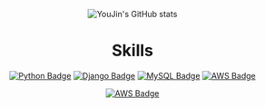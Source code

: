 <div align=center>
  
![YouJin's GitHub stats](https://github-readme-stats.vercel.app/api?username=dbwls314&show_icons=true&theme=material-palenight)


# Skills
[![Python Badge](https://img.shields.io/badge/-Python-grey?style=plastic&logo=python&logoColor=white)](https://www.python.org/) 
[![Django Badge](https://img.shields.io/badge/-Django-%23092E20?style=plastic&logo=django)](https://docs.djangoproject.com/en/4.0/) 
[![MySQL Badge](https://img.shields.io/badge/-MySQL-%234479A1?style=plastic&logo=mysql&logoColor=white)](https://www.mysql.com/)
[![AWS Badge](https://img.shields.io/badge/-AWS-%?style=plastic&logo=amazonaws&logoColor=white)](https://aws.amazon.com/ko/)

[![AWS Badge](https://img.shields.io/badge/-AWS-%23232F3E?style=plastic&logo=amazonaws&logoColor=white)](https://aws.amazon.com/ko/)
